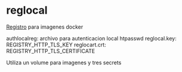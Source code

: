 # reglocal

[Registro](https://docs.docker.com/registry/) para imagenes docker

authlocalreg: archivo para autenticacion local htpasswd
reglocal.key: REGISTRY_HTTP_TLS_KEY
reglocart.crt: REGISTRY_HTTP_TLS_CERTIFICATE

Utiliza un volume para imagenes y tres secrets
